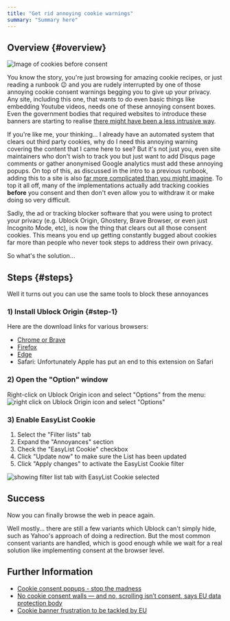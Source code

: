 ```yaml
---
title: "Get rid annoying cookie warnings"
summary: "Summary here"
---
```


## Overview {#overview}

![Image of cookies before consent](/runbooks/images/cookie-consent.png)

You know the story, you're just browsing for amazing cookie recipes, or just reading a runbook &#x1F609; and you are rudely interrupted by one of those annoying cookie consent warnings begging you to give up your privacy. Any site, including this one, that wants to do even basic things like embedding Youtube videos, needs one of these annoying consent boxes. Even the government bodies that required websites to introduce these banners are starting to realise [there might have been a less intrusive way](https://www.bbc.com/news/business-38583001).

If you're like me, your thinking... I already have an automated system that clears out third party cookies, why do I need this annoying warning covering the content that I came here to see? But it's not just you, even site maintainers who don't wish to track you but just want to add Disqus page comments or gather anonymised Google analytics must add these annoying popups. On top of this, as discussed in the intro to a previous runbook, adding this to a site is also [far more complicated than you might imagine](/content/general/add-cookie-notices-to-your-static-site). To top it all off, many of the implementations actually add tracking cookies __before__ you consent and then don't even allow you to withdraw it or make doing so very difficult.

Sadly, the ad or tracking blocker software that you were using to protect your privacy (e.g. Ublock Origin, Ghostery, Brave Browser, or even just Incognito Mode, etc), is now the thing that clears out all those consent cookies. This means you end up getting constantly bugged about cookies far more than people who never took steps to address their own privacy.

So what's the solution...

## Steps {#steps}

Well it turns out you can use the same tools to block these annoyances

### 1) Install Ublock Origin {#step-1}
Here are the download links for various browsers:
  - [Chrome or Brave](https://chrome.google.com/webstore/detail/ublock-origin/cjpalhdlnbpafiamejdnhcphjbkeiagm)
  - [Firefox](https://addons.mozilla.org/en-US/firefox/addon/ublock-origin/)
  - [Edge](https://microsoftedge.microsoft.com/addons/detail/ublock-origin/odfafepnkmbhccpbejgmiehpchacaeak)
  - Safari: Unfortunately Apple has put an end to this extension on Safari
### 2) Open the "Option" window
Right-click on Ublock Origin icon and select "Options" from the menu:  
  ![right click on Ublock Origin icon and select "Options"](/runbooks/images/ublock-right-click-options.png)
### 3) Enable EasyList Cookie
1) Select the "Filter lists" tab
2) Expand the "Annoyances" section
3) Check the "EasyList Cookie" checkbox
4) Click "Update now" to make sure the List has been updated
5) Click "Apply changes" to activate the EasyList Cookie filter  

  ![showing filter list tab with EasyList Cookie selected](/runbooks/images/ublock-enable-easycookie.png)

## Success

Now you can finally browse the web in peace again.

Well mostly... there are still a few variants which Ublock can't simply hide, such as Yahoo's approach of doing a redirection. But the most common consent variants are handled, which is good enough while we wait for a real solution like implementing consent at the browser level.

## Further Information

* [Cookie consent popups - stop the madness](https://community.brave.com/t/cookie-consent-popups-stop-the-madness/102904)
* [No cookie consent walls — and no, scrolling isn’t consent, says EU data protection body](https://techcrunch.com/2020/05/06/no-cookie-consent-walls-and-no-scrolling-isnt-consent-says-eu-data-protection-body/)
* [Cookie banner frustration to be tackled by EU](https://www.bbc.com/news/business-38583001)
